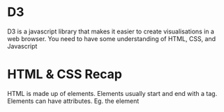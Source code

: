 # D3

D3 is a javascript library that makes it easier to create visualisations in a web browser.
You need to have some understanding of HTML, CSS, and Javascript

# HTML & CSS Recap
HTML is made up of elements. Elements usually start and end with a tag. Elements can have attributes. Eg. the element *<style>* can have the attribute *type*. Elements can be nested inside each other, and so can have a parent/child heirarchy.
  
  <!DOCTYPE html>
    <head>
      <style type="text/css">
    
      </style>
      <title>D3 Guide</title>
    </head>
    <body>
      <h1>Page One Heading</h1>
      <p>Paragraph of text.</p>
    </body>

## CSS
CSS consists of selectors and rules. Selectors are the names of the HTML elements or classes that the styles will apply to; Rules are defined within curly brackets { }  

  p { font-family: sans-serif;
      color: lime;
    }

## SVG
D3 creates visualisations by using the <SVG> element (Scalable Vector Graphics) - this draws shapes (eg. circles, rectangles, lines etc..) based on given parameters. In raw HTML this looks like:

  <svg width="100" height="100">
      <circle cx="50" cy="50" r="20"  fill="orange" stroke="gray" stroke-width="2"/>
      <rect x="10" y="10" width="50" height="50" fill="lime" stroke-width="4" stroke="pink" />
      <line x1="20" y1="40" x2="90" y2="90" stroke="blue" stroke-width="4" />
  </svg>


# Javascript Recap
Variables can be defined and can contain numbers or strings.
  var = 123;

An *array* can be created [ ]. Values can be referenced using the position in the array eg. cars[0] = Saab
  var cars = ["Saab", "Volvo", "BMW"];

*functions* can created using as shown below:
  function myFunction() { alert( cars[1] ); }

An *object* can created using { }, and are made of key:value pairs. Values can be numbers, strings, arrays, objects or functions. A value can be referenced using the object and key name separated by a period eg. people.lastName = Doe
var people = {firstName:"John", lastName:"Doe"};     


# D3 Explained
The basic D3 code below finds the <body> element and inserts an <svg> element inside it: 
  d3.select("body").append("svg");

The D3 library is an object made up of lots of functions. *select* is a one of these functions (nb. functions that are part of an object are referred to as *methods*). D3 lets you chain its functions/methods using the . eg d3.method1().method2().method3()    

  var svg = d3.select("body")
              .append("svg")
              .attr("width", 1500)
              .attr("height", 1500);
                    
  svg.append("g")
        .attr("class", "x axis")
        .attr("transform", "translate(0," + plotheight + ")") 
        .call(xAxis)
        .append("text")
        .attr("class", "label")
        .attr("x", plotwidth /2 )
        .attr("y", margin.bottom )
        .text(“Date”);                    


# Common D3 methods
The function for reading CSV files: 
  d3.csv("dataset.csv",
         function(error, mydata) {  }
  )

